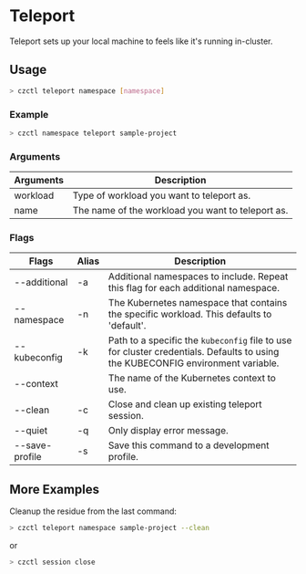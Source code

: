 # Teleport

Teleport sets up your local machine to feels like it's running in-cluster.

## Usage

```bash
> czctl teleport namespace [namespace]
```

### Example

```bash
> czctl namespace teleport sample-project
```

### Arguments

| Arguments | Description                                       |
| --------- | ------------------------------------------------- |
| workload  | Type of workload you want to teleport as.         |
| name      | The name of the workload you want to teleport as. |

### Flags

| Flags          | Alias | Description                                                                                                                     |
| -------------- | ----- | ------------------------------------------------------------------------------------------------------------------------------- |
| --additional   | -a    | Additional namespaces to include. Repeat this flag for each additional namespace.                                               |
| --namespace    | -n    | The Kubernetes namespace that contains the specific workload. This defaults to 'default'.                                       |
| --kubeconfig   | -k    | Path to a specific the `kubeconfig` file to use for cluster credentials. Defaults to using the KUBECONFIG environment variable. |
| --context      |       | The name of the Kubernetes context to use.                                                                                      |
| --clean        | -c    | Close and clean up existing teleport session.                                                                                   |
| --quiet        | -q    | Only display error message.                                                                                                     |
| --save-profile | -s    | Save this command to a development profile.                                                                                     |

## More Examples

Cleanup the residue from the last command:

```bash
> czctl teleport namespace sample-project --clean
```

or

```bash
> czctl session close
```
